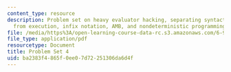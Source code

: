 ```yaml
---
content_type: resource
description: Problem set on heavy evaluator hacking, separating syntactic analysis
  from execution, infix notation, AMB, and nondeterministic programming.
file: /media/https%3A/open-learning-course-data-rc.s3.amazonaws.com/6-945-adventures-in-advanced-symbolic-programming-spring-2009/ba2383f4865f0ee07d72251306da6d4f_MIT6_945s09_assn04.pdf
file_type: application/pdf
resourcetype: Document
title: Problem Set 4
uid: ba2383f4-865f-0ee0-7d72-251306da6d4f
---
```

